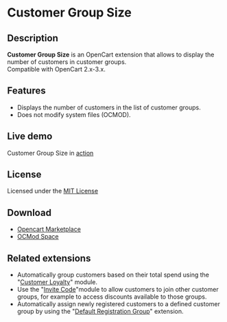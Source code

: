 # Customer Group Size

## Description
**Customer Group Size** is an OpenCart extension that allows to display the number of customers in customer groups.  
Compatible with OpenCart 2.x-3.x.

## Features
* Displays the number of customers in the list of customer groups.
* Does not modify system files (OCMOD).

## Live demo
Customer Group Size in [action](https://demo.ocmod.space/a/admin/index.php?route=customer/customer_group)

## License
Licensed under the [MIT License](https://raw.githubusercontent.com/ocmod-space/ocmod-customer-group-size/main/LICENSE.txt)

## Download
* [Opencart Marketplace](https://www.opencart.com/index.php?route=marketplace/extension/info&extension_id=42642)
* [OCMod Space](https://www.ocmod.space/customer-group-size)

## Related extensions
* Automatically group customers based on their total spend using the "[Customer Loyalty](https://www.opencart.com/index.php?route=marketplace/extension/info&extension_id=42646)" module.
* Use the "[Invite Code](https://www.opencart.com/index.php?route=marketplace/extension/info&extension_id=42632)"module to allow customers to join other customer groups, for example to access discounts available to those groups.
* Automatically assign newly registered customers to a defined customer group by using the "[Default Registration Group](https://www.opencart.com/index.php?route=marketplace/extension/info&extension_id=42480)" extension.

